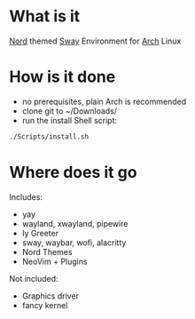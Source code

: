 # What is it

[Nord](https://www.nordtheme.com/) themed [Sway](https://swaywm.org/) Environment for [Arch](https://archlinux.org/) Linux

# How is it done

- no prerequisites, plain Arch is recommended
- clone git to ~/Downloads/
- run the install Shell script:

```sh
./Scripts/install.sh
```

# Where does it go

Includes:

- yay
- wayland, xwayland, pipewire
- ly Greeter
- sway, waybar, wofi, alacritty
- Nord Themes
- NeoVim + Plugins

Not included:

- Graphics driver
- fancy kernel

